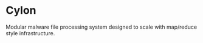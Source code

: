 Cylon
=====

Modular malware file processing system designed to scale with map/reduce style infrastructure.
